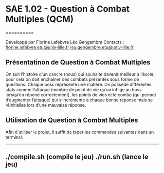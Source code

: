 # SAE 1.02 - Question à Combat Multiples (QCM)
==========

Développé par Florine Lefebvre Léo Gengembre
Contacts : florine.lefebvre.etu@univ-lille.fr leo.gengembre.etu@univ-lille.fr

## Présentatinon de Question à Combat Multiples

On suit l’histoire d’un cancre (nous) qui souhaite devenir meilleur à l’école, pour cela on doit enchaîner des combats présentés sous forme de questions. Chaque boss représente une matière. On possède différentes stats comme l’attaque (nombre de point de vie qu’on inflige au boss lorsqu’on répond correctement), les points de vies et le combo (qui permet d’augmenter l’attaque) qui s’incrémente à chaque bonne réponse mais se réinitialise lors d’une mauvaise réponse. 

## Utilisation de Question à Combat Multiples

Afin d'utiliser le projet, il suffit de taper les commandes suivantes dans un terminal:

---

./compile.sh (compile le jeu)
./run.sh (lance le jeu)
--

